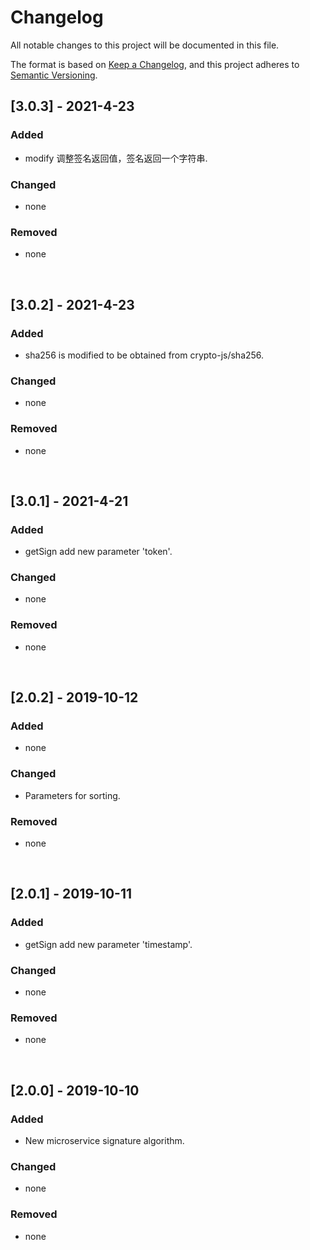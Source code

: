 # Changelog
All notable changes to this project will be documented in this file.

The format is based on [Keep a Changelog](https://keepachangelog.com/en/1.0.0/),
and this project adheres to [Semantic Versioning](https://semver.org/spec/v2.0.0.html).

## [3.0.3] - 2021-4-23

### Added

- modify 调整签名返回值，签名返回一个字符串.

### Changed

- none

### Removed

- none

&nbsp;

## [3.0.2] - 2021-4-23

### Added

- sha256 is modified to be obtained from crypto-js/sha256.

### Changed

- none

### Removed

- none

&nbsp;

## [3.0.1] - 2021-4-21

### Added

- getSign add  new parameter 'token'.

### Changed

- none

### Removed

- none

&nbsp;


## [2.0.2] - 2019-10-12

### Added

- none

### Changed

- Parameters for sorting.

### Removed

- none

&nbsp;

## [2.0.1] - 2019-10-11

### Added

- getSign add  new parameter 'timestamp'.

### Changed

- none

### Removed

- none

&nbsp;

## [2.0.0] - 2019-10-10

### Added

- New microservice signature algorithm.

### Changed

- none

### Removed

- none

&nbsp; 

